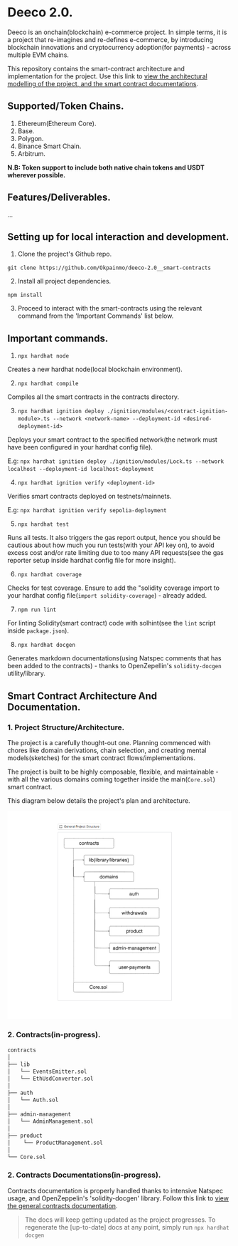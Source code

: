 # Deeco 2.0.

Deeco is an onchain(blockchain) e-commerce project. In simple terms, it is a project that re-imagines and re-defines e-commerce, by introducing blockchain innovations and cryptocurrency adoption(for payments) - across multiple EVM chains.

This repository contains the smart-contract architecture and implementation for the project. Use this link to [view the architectural modelling of the project, and the smart contract documentations](https://github.com/Okpainmo/deeco-2.0__smart-contracts?tab=readme-ov-file#smart-contract-architecture-and-documentation).

## Supported/Token Chains.

1. Ethereum(Ethereum Core).
2. Base.
3. Polygon.
4. Binance Smart Chain.
5. Arbitrum.

**N.B: Token support to include both native chain tokens and USDT wherever possible.**

## Features/Deliverables.

...

## Setting up for local interaction and development.

1. Clone the project's Github repo.

```shell
git clone https://github.com/Okpainmo/deeco-2.0__smart-contracts
```

2. Install all project dependencies.

```shell
npm install
```

3. Proceed to interact with the smart-contracts using the relevant command from the 'Important Commands' list below.

## Important commands.

1. `npx hardhat node`

Creates a new hardhat node(local blockchain environment).

2. `npx hardhat compile`

Compiles all the smart contracts in the contracts directory.

3. `npx hardhat ignition deploy ./ignition/modules/<contract-ignition-module>.ts --network <network-name> --deployment-id <desired-deployment-id>`

Deploys your smart contract to the specified network(the network must have been configured in your hardhat config file).

E.g: `npx hardhat ignition deploy ./ignition/modules/Lock.ts --network localhost --deployment-id localhost-deployment`

4. `npx hardhat ignition verify <deployment-id>`

Verifies smart contracts deployed on testnets/mainnets.

E.g: `npx hardhat ignition verify sepolia-deployment`

5. `npx hardhat test`

Runs all tests. It also triggers the gas report output, hence you should be cautious about how much you run tests(with your API key on), to avoid excess cost and/or rate limiting due to too many API requests(see the gas reporter setup inside hardhat config file for more insight).

6. `npx hardhat coverage`

Checks for test coverage. Ensure to add the "solidity coverage import to your hardhat config file(`import solidity-coverage`) - already added.

7. `npm run lint`

For linting Solidity(smart contract) code with solhint(see the `lint` script inside `package.json`).

8. `npx hardhat docgen`

Generates markdown documentations(using Natspec comments that has been added to the contracts) - thanks to OpenZepellin's `solidity-docgen` utility/library.

## Smart Contract Architecture And Documentation.

### 1. Project Structure/Architecture.

The project is a carefully thought-out one. Planning commenced with chores like domain derivations, chain selection, and creating mental models(sketches) for the smart contract flows/implementations.

The project is built to be highly composable, flexible, and maintainable - with all the various domains coming together inside the main(`Core.sol`) smart contract.

This diagram below details the project's plan and architecture.

![Screenshot](<./public/Screenshot%20(1306).png>)

### 2. Contracts(in-progress).

```plaintext
contracts
│ 
├── lib
│   └── EventsEmitter.sol
│   └── EthUsdConverter.sol
│ 
├── auth
│   └── Auth.sol
│   
├── admin-management
│   └── AdminManagement.sol
│   
├── product
│    └── ProductManagement.sol
│   
└── Core.sol
```

### 2. Contracts Documentations(in-progress).

Contracts documentation is properly handled thanks to intensive Natspec usage, and OpenZeppelin's 'solidity-docgen' library. Follow this link to [view the general contracts documentation](https://github.com/Okpainmo/deeco-2.0__smart-contracts/tree/main/docs).

> The docs will keep getting updated as the project progresses. To regenerate the [up-to-date] docs at any point, simply run `npx hardhat docgen`






